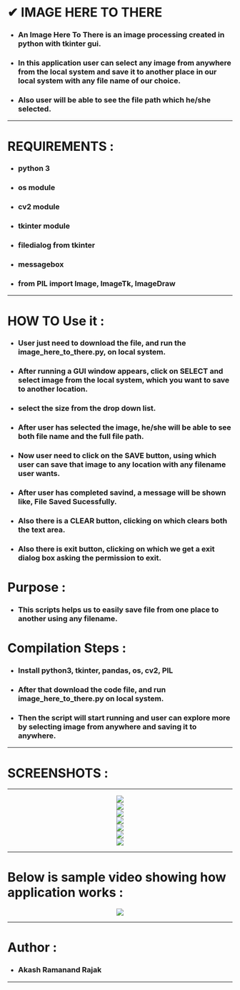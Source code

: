 # ✔ IMAGE HERE TO THERE
- ### An Image Here To There is an image processing created in python with tkinter gui.
- ### In this application user can select any image from anywhere from the local system and save it to another place in our local system with any file name of our choice.
- ### Also user will be able to see the file path which he/she selected.

****

# REQUIREMENTS :
- ### python 3
- ### os module
- ### cv2 module
- ### tkinter module
- ### filedialog from tkinter
- ### messagebox
- ### from PIL import Image, ImageTk, ImageDraw

****

# HOW TO Use it :
- ### User just need to download the file, and run the image_here_to_there.py, on local system.
- ### After running a GUI window appears, click on SELECT and select image from the local system, which you want to save to another location.
- ### select the size from the drop down list.
- ### After user has selected the image, he/she will be able to see both file name and the full file path.
- ### Now user need to click on the SAVE button, using which user can save that image to any location with any filename user wants.
- ### After user has completed savind, a message will be shown like, File Saved Sucessfully.
- ### Also there is a CLEAR button, clicking on which clears both the text area.
- ### Also there is exit button, clicking on which we get a exit dialog box asking the permission to exit.

# Purpose :
- ### This scripts helps us to easily save file from one place to another using any filename.

# Compilation Steps :
- ### Install python3, tkinter, pandas, os, cv2, PIL
- ### After that download the code file, and run image_here_to_there.py on local system.
- ### Then the script will start running and user can explore more by selecting image from anywhere and saving it to anywhere.

****

# SCREENSHOTS :

****

<p align="center">
  <img src="Images/1.jpg" /><br>
  <img src="Images/2.jpg" /><br>
  <img src="Images/3.jpg" /><br>
  <img src="Images/4.jpg" /><br>
  <img src="Images/5.jpg" /><br>
  <img src="Images/6.jpg" /><br>
  <img src="Images/7.jpg" /><br>
</p>

****

# Below is sample video showing how application works :
<p align="center">
  <img src="Images/sample_video.gif" /><br>
</p>

****

# Author : 
- ### Akash Ramanand Rajak

****